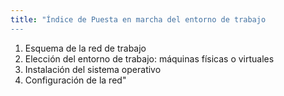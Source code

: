 ```yaml
---
title: "Índice de Puesta en marcha del entorno de trabajo
---
```


1. Esquema de la red de trabajo
2. Elección del entorno de trabajo: máquinas físicas o virtuales  
3. Instalación del sistema operativo
4. Configuración de la red"